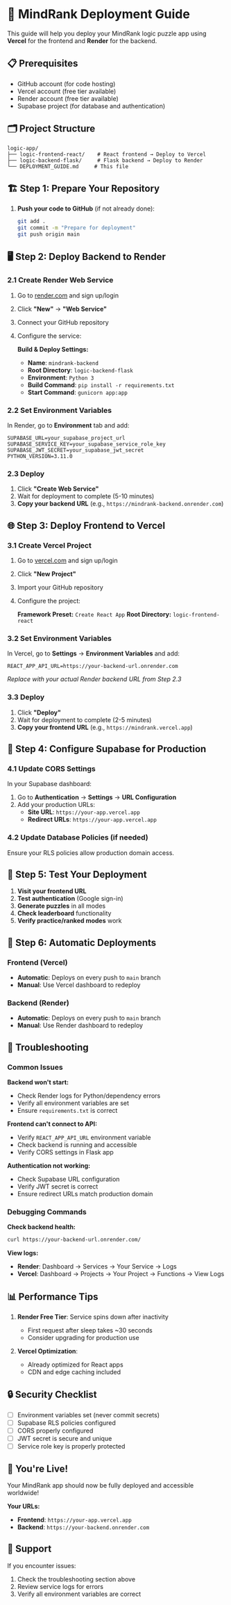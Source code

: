 # 🚀 MindRank Deployment Guide

This guide will help you deploy your MindRank logic puzzle app using **Vercel** for the frontend and **Render** for the backend.

## 📋 Prerequisites

- GitHub account (for code hosting)
- Vercel account (free tier available)
- Render account (free tier available)
- Supabase project (for database and authentication)

## 🗂️ Project Structure

```
logic-app/
├── logic-frontend-react/    # React frontend → Deploy to Vercel
├── logic-backend-flask/     # Flask backend → Deploy to Render
└── DEPLOYMENT_GUIDE.md     # This file
```

## 🏗️ Step 1: Prepare Your Repository

1. **Push your code to GitHub** (if not already done):
   ```bash
   git add .
   git commit -m "Prepare for deployment"
   git push origin main
   ```

## 🖥️ Step 2: Deploy Backend to Render

### 2.1 Create Render Web Service

1. Go to [render.com](https://render.com) and sign up/login
2. Click **"New"** → **"Web Service"**
3. Connect your GitHub repository
4. Configure the service:

   **Build & Deploy Settings:**
   - **Name**: `mindrank-backend`
   - **Root Directory**: `logic-backend-flask`
   - **Environment**: `Python 3`
   - **Build Command**: `pip install -r requirements.txt`
   - **Start Command**: `gunicorn app:app`

### 2.2 Set Environment Variables

In Render, go to **Environment** tab and add:

```
SUPABASE_URL=your_supabase_project_url
SUPABASE_SERVICE_KEY=your_supabase_service_role_key
SUPABASE_JWT_SECRET=your_supabase_jwt_secret
PYTHON_VERSION=3.11.0
```

### 2.3 Deploy

1. Click **"Create Web Service"**
2. Wait for deployment to complete (5-10 minutes)
3. **Copy your backend URL** (e.g., `https://mindrank-backend.onrender.com`)

## 🌐 Step 3: Deploy Frontend to Vercel

### 3.1 Create Vercel Project

1. Go to [vercel.com](https://vercel.com) and sign up/login
2. Click **"New Project"**
3. Import your GitHub repository
4. Configure the project:

   **Framework Preset:** `Create React App`
   **Root Directory:** `logic-frontend-react`

### 3.2 Set Environment Variables

In Vercel, go to **Settings** → **Environment Variables** and add:

```
REACT_APP_API_URL=https://your-backend-url.onrender.com
```

*Replace with your actual Render backend URL from Step 2.3*

### 3.3 Deploy

1. Click **"Deploy"**
2. Wait for deployment to complete (2-5 minutes)
3. **Copy your frontend URL** (e.g., `https://mindrank.vercel.app`)

## 🔧 Step 4: Configure Supabase for Production

### 4.1 Update CORS Settings

In your Supabase dashboard:

1. Go to **Authentication** → **Settings** → **URL Configuration**
2. Add your production URLs:
   - **Site URL**: `https://your-app.vercel.app`
   - **Redirect URLs**: `https://your-app.vercel.app`

### 4.2 Update Database Policies (if needed)

Ensure your RLS policies allow production domain access.

## 🧪 Step 5: Test Your Deployment

1. **Visit your frontend URL**
2. **Test authentication** (Google sign-in)
3. **Generate puzzles** in all modes
4. **Check leaderboard** functionality
5. **Verify practice/ranked modes** work

## 🔄 Step 6: Automatic Deployments

### Frontend (Vercel)
- **Automatic**: Deploys on every push to `main` branch
- **Manual**: Use Vercel dashboard to redeploy

### Backend (Render)
- **Automatic**: Deploys on every push to `main` branch
- **Manual**: Use Render dashboard to redeploy

## 🚨 Troubleshooting

### Common Issues

**Backend won't start:**
- Check Render logs for Python/dependency errors
- Verify all environment variables are set
- Ensure `requirements.txt` is correct

**Frontend can't connect to API:**
- Verify `REACT_APP_API_URL` environment variable
- Check backend is running and accessible
- Verify CORS settings in Flask app

**Authentication not working:**
- Check Supabase URL configuration
- Verify JWT secret is correct
- Ensure redirect URLs match production domain

### Debugging Commands

**Check backend health:**
```bash
curl https://your-backend-url.onrender.com/
```

**View logs:**
- **Render**: Dashboard → Services → Your Service → Logs
- **Vercel**: Dashboard → Projects → Your Project → Functions → View Logs

## 📊 Performance Tips

1. **Render Free Tier**: Service spins down after inactivity
   - First request after sleep takes ~30 seconds
   - Consider upgrading for production use

2. **Vercel Optimization**: 
   - Already optimized for React apps
   - CDN and edge caching included

## 🔒 Security Checklist

- [ ] Environment variables set (never commit secrets)
- [ ] Supabase RLS policies configured
- [ ] CORS properly configured
- [ ] JWT secret is secure and unique
- [ ] Service role key is properly protected

## 🎉 You're Live!

Your MindRank app should now be fully deployed and accessible worldwide!

**Your URLs:**
- **Frontend**: `https://your-app.vercel.app`
- **Backend**: `https://your-backend.onrender.com`

## 📧 Support

If you encounter issues:
1. Check the troubleshooting section above
2. Review service logs for errors
3. Verify all environment variables are correct 